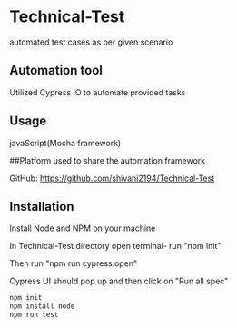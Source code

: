 # Technical-Test
automated test cases as per given scenario
## Automation tool 

Utilized Cypress IO to automate provided tasks

## Usage

javaScript(Mocha framework)

##Platform used to share the automation framework

GitHub: https://github.com/shivani2194/Technical-Test

## Installation

Install Node and NPM on your machine

In Technical-Test directory open terminal- run "npm init"

Then run "npm run cypress:open"

Cypress UI should pop up and then click on "Run all spec"

  ```  bash
  npm init
  npm install node
  npm run test
  ```
